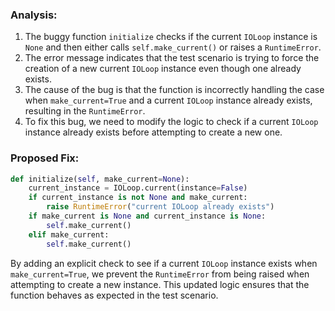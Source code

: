 ### Analysis:
1. The buggy function `initialize` checks if the current `IOLoop` instance is `None` and then either calls `self.make_current()` or raises a `RuntimeError`.
2. The error message indicates that the test scenario is trying to force the creation of a new current `IOLoop` instance even though one already exists.
3. The cause of the bug is that the function is incorrectly handling the case when `make_current=True` and a current `IOLoop` instance already exists, resulting in the `RuntimeError`.
4. To fix this bug, we need to modify the logic to check if a current `IOLoop` instance already exists before attempting to create a new one.

### Proposed Fix:
```python
def initialize(self, make_current=None):
    current_instance = IOLoop.current(instance=False)
    if current_instance is not None and make_current:
        raise RuntimeError("current IOLoop already exists")
    if make_current is None and current_instance is None:
        self.make_current()
    elif make_current:
        self.make_current()
```

By adding an explicit check to see if a current `IOLoop` instance exists when `make_current=True`, we prevent the `RuntimeError` from being raised when attempting to create a new instance. This updated logic ensures that the function behaves as expected in the test scenario.